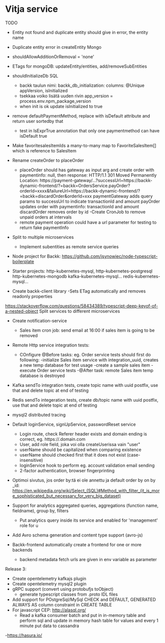 # Vitja service

TODO
- Entity not found and duplicate entity should give in error, the entity name
- Duplicate entity error in createEntity Mongo
- shouldAllowAdditionOrRemoval = 'none'
- ETags for mongoDB: updateEntity/entities, add/removeSubEntities
- shouldInitializeDb SQL
  - backk taulun nimi: backk_db_initialization: columns: @Unique appVersion, isInitialized
  - tsekkaa voiko lisätä uuden rivin app_version = process.env.npm_package_version
  - when init is ok update isInitialized to true
  
- remove defaultPaymentMethod, replace with isDefault attribute and return user sortedby that
  - test in IsExprTrue annotation that only one paymentmethod can have isDefault true
- Make favoritesalesItemIds a many-to-many map to FavoriteSalesItem[] which is reference to SalesItem
- Rename createOrder to placeOrder
  - placeOrder should has gateway as input arg and create order with paymentinfo: null, then response:
    HTTP/1.1 301 Moved Permanently
    Location: https://payment-gateway/...?successUrl=https://backk-dynamic-frontend/?=backk=OrdersService.payOrder?orderId=xxxx&failureUrl=https://backk-dynamic-frontend/?=backk=discardOrder&orderId=xxx
    paymentGateway adds query params to successUrl to indicate transactionId and amount
    payOrder updates order with paymentinfo: transactionId and amount
    discardOrder removes order by id
    -Create CronJob to remove unpaid orders at intervals
  - remote payment operation could have a url parameter for testing to return fake paymentInfo

- Split to multiple microservices
  - Implement subentities as remote service queries
- Node project for Backk: https://github.com/jsynowiec/node-typescript-boilerplate
- Starter projects:
   http-kubernetes-mysql,
   http-kubernetes-postgresql
   http-kubernetes-mongodb
   kafka-kubernetes-mysql...
   redis-kubernetes-mysql...
- Create backk-client library
  -Sets ETag automatically and removes readonly properties


https://stackoverflow.com/questions/58434389/typescript-deep-keyof-of-a-nested-object
Split services to different microservices
- Create notification-service
    - Sales item cron job: send email at 16:00 if sales item is going to be removed
- Remote Http service integration tests:
  - COnfigure @Before tasks: eg. Order service tests should first do following:
    -initialize Sales item service with integration_uuid, creates a new temp database for test usage
    -create a sample sales item
    -execute Order service tests
    -@After task: remote Sales item temp database is destroyed
- Kafka sendTo integration tests, create topic name with uuid postfix, use that and delete topic at end of testing
- Redis sendTo integeration tests, create db/topic name with uuid postfix, use that and delete topic at end of testing
- mysql2 distributed tracing
- Default loginService, signUpService, passwordReset service
    - Login route, check Referer header exists and domain ending is correct, eg. https://<something>.domain.com
    - User, add role field, joka voi olla createUserissa vain "user"
    - userName should be capitalized when comparing existence
    - userName should checked first that it does not exist (case-insensitive)
    - loginService hook to perform eg. account validation email sending
    - 2-factor authentication, browser fingerprinting
- Optimoi sivutus, jos order by:tä ei ole annettu ja default order by on by _id:
    https://en.wikipedia.org/wiki/Select_(SQL)#Method_with_filter_(it_is_more_sophisticated_but_necessary_for_very_big_dataset)
- Support for analytics aggregated queries, aggregations (function name, fieldname), group by, filters
    - Put analytics query inside its service and enabled for 'management' role for u
- Add Avro schema generation and content type support (avro-js)

- Backk-frontend automatically create a frontend for one or more backends
  - backend metadata fetch urls are given in env variable as parameter

Release 3:
- Create opentelemetry kafkajs plugin
- Create opentelemetry mysql2 plugin
- gRPC support (convert using protobufjs toObject)
  - generate typescript classes from .proto IDL files
- Add support for POstgreSql/MySql CHECK and DEFAULT, GENERATED ALWAYS AS column constraint in CREATE TABLE
- For javascript CEP: http://alasql.org/
  - Read a kafka consumer batch and put in in-memory table and perform sql and
    update in memory hash table for values and every 1 minute put data to cassandra
    
-https://hasura.io/

